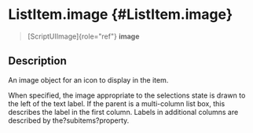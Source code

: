 ListItem.image {#ListItem.image}
==============

> [ScriptUIImage]{role="ref"} **image**

Description
-----------

An image object for an icon to display in the item.

When specified, the image appropriate to the selections state is drawn
to the left of the text label. If the parent is a multi-column list box,
this describes the label in the first column. Labels in additional
columns are described by the?subitems?property.
